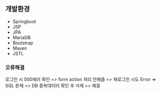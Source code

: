 ## 개발환경
- Springboot
- JSP
- JPA
- MariaDB
- Bootstrap
- Maven
- JSTL

### 오류해결
로그인 시 500에러 확인 => form action 처리 안해줌
=> 재로그인 시도 Error => SQL 문제 
=> DB 중복데이터 확인 후 삭제 => 해결
